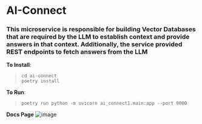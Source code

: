 # AI-Connect
### This microservice is responsible for building Vector Databases that are required by the LLM to establish context and provide answers in that context. Additionally, the service provided REST endpoints to fetch answers from the LLM


**To Install**: 
> `cd ai-connect`<br/>
> `poetry install`

**To Run**:
> `poetry run python -m uvicorn ai_connect1.main:app --port 9000`

**Docs Page**
![image](https://github.com/user-attachments/assets/b351baa6-ff38-433a-bb98-e62224020406)

